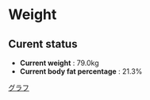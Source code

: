# Weight

## Curent status
- **Current weight** : 79.0kg
- **Current body fat percentage** : 21.3%

[グラフ](http://yasuharu519.github.io/Weight/)


